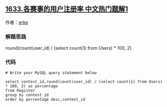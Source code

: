 ## [1633.各赛事的用户注册率 中文热门题解1](https://leetcode.cn/problems/percentage-of-users-attended-a-contest/solutions/100000/roundcountuser_id-select-count1-from-use-amzh)

作者：[erke](https://leetcode.cn/u/erke)
### 解题思路
round(count(user_id) / (select count(1) from Users) * 100, 2)

### 代码

```mysql
# Write your MySQL query statement below

select contest_id,round(count(user_id) / (select count(1) from Users) * 100, 2) as percentage
from Register
group by contest_id
order by percentage desc,contest_id
```